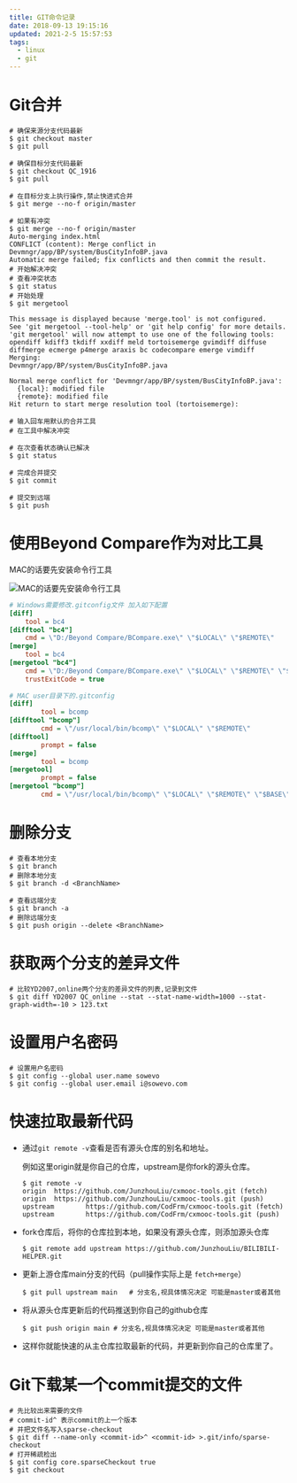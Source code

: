 ```yaml
---
title: GIT命令记录
date: 2018-09-13 19:15:16
updated: 2021-2-5 15:57:53
tags: 
  - linux
  - git
---
```


# Git合并

```shell
# 确保来源分支代码最新
$ git checkout master
$ git pull

# 确保目标分支代码最新
$ git checkout QC_1916
$ git pull

# 在目标分支上执行操作,禁止快进式合并
$ git merge --no-f origin/master

# 如果有冲突
$ git merge --no-f origin/master
Auto-merging index.html
CONFLICT (content): Merge conflict in Devmngr/app/BP/system/BusCityInfoBP.java
Automatic merge failed; fix conflicts and then commit the result.
# 开始解决冲突
# 查看冲突状态
$ git status
# 开始处理
$ git mergetool

This message is displayed because 'merge.tool' is not configured.
See 'git mergetool --tool-help' or 'git help config' for more details.
'git mergetool' will now attempt to use one of the following tools:
opendiff kdiff3 tkdiff xxdiff meld tortoisemerge gvimdiff diffuse diffmerge ecmerge p4merge araxis bc codecompare emerge vimdiff
Merging:
Devmngr/app/BP/system/BusCityInfoBP.java

Normal merge conflict for 'Devmngr/app/BP/system/BusCityInfoBP.java':
  {local}: modified file
  {remote}: modified file
Hit return to start merge resolution tool (tortoisemerge):

# 输入回车用默认的合并工具
# 在工具中解决冲突

# 在次查看状态确认已解决
$ git status

# 完成合并提交
$ git commit

# 提交到远端
$ git push
```
<!-- more -->
# 使用Beyond Compare作为对比工具

MAC的话要先安装命令行工具

![MAC的话要先安装命令行工具](https://up.sowevo.com/img/20201203152302.png)

```ini
# Windows需要修改.gitconfig文件 加入如下配置
[diff]
	tool = bc4
[difftool "bc4"]
	cmd = \"D:/Beyond Compare/BCompare.exe\" \"$LOCAL\" \"$REMOTE\"
[merge]
	tool = bc4
[mergetool "bc4"]
	cmd = \"D:/Beyond Compare/BCompare.exe\" \"$LOCAL\" \"$REMOTE\" \"$BASE\" \"$MERGED\"
	trustExitCode = true
	
# MAC user目录下的.gitconfig
[diff]
        tool = bcomp
[difftool "bcomp"]
        cmd = \"/usr/local/bin/bcomp\" \"$LOCAL\" \"$REMOTE\"
[difftool]
        prompt = false
[merge]
        tool = bcomp
[mergetool]
        prompt = false
[mergetool "bcomp"]
        cmd = \"/usr/local/bin/bcomp\" \"$LOCAL\" \"$REMOTE\" \"$BASE\" \"$MERGED\"
```

# 删除分支

```shell
# 查看本地分支
$ git branch
# 删除本地分支
$ git branch -d <BranchName>

# 查看远端分支
$ git branch -a
# 删除远端分支
$ git push origin --delete <BranchName>
```

# 获取两个分支的差异文件

```shell
# 比较YD2007,online两个分支的差异文件的列表,记录到文件
$ git diff YD2007 QC_online --stat --stat-name-width=1000 --stat-graph-width=-10 > 123.txt
```

# 设置用户名密码

```shell
# 设置用户名密码
$ git config --global user.name sowevo
$ git config --global user.email i@sowevo.com
```

# 快速拉取最新代码

- 通过`git remote -v`查看是否有源头仓库的别名和地址。

  例如这里origin就是你自己的仓库，upstream是你fork的源头仓库。

  ```shell
  $ git remote -v
  origin  https://github.com/JunzhouLiu/cxmooc-tools.git (fetch)
  origin  https://github.com/JunzhouLiu/cxmooc-tools.git (push)
  upstream        https://github.com/CodFrm/cxmooc-tools.git (fetch)
  upstream        https://github.com/CodFrm/cxmooc-tools.git (push)
  ```

- fork仓库后，将你的仓库拉到本地，如果没有源头仓库，则添加源头仓库

  ```shell
  $ git remote add upstream https://github.com/JunzhouLiu/BILIBILI-HELPER.git
  ```

- 更新上游仓库main分支的代码（pull操作实际上是 `fetch+merge`）

  ```shell
  $ git pull upstream main   # 分支名,视具体情况决定 可能是master或者其他
  ```

- 将从源头仓库更新后的代码推送到你自己的github仓库

  ```shell
  $ git push origin main # 分支名,视具体情况决定 可能是master或者其他
  ```

- 这样你就能快速的从主仓库拉取最新的代码，并更新到你自己的仓库里了。

# Git下载某一个commit提交的文件

```shell
# 先比较出来需要的文件   
# commit-id^ 表示commit的上一个版本
# 并把文件名写入sparse-checkout
$ git diff --name-only <commit-id>^ <commit-id> >.git/info/sparse-checkout
# 打开稀疏检出
$ git config core.sparseCheckout true
$ git checkout
```